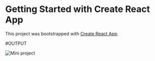 # Getting Started with Create React App

This project was bootstrapped with [Create React App](https://github.com/facebook/create-react-app).

#OUTPUT

![Mini project](https://user-images.githubusercontent.com/40871917/230720360-6bf58ddf-a1c2-417c-8220-958d09fd1d6f.jpg)

